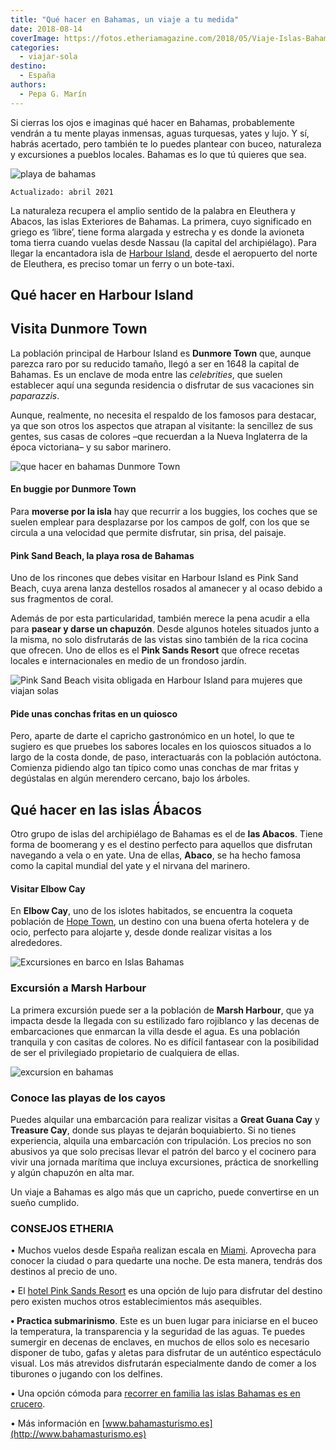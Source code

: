 ```yaml
---
title: "Qué hacer en Bahamas, un viaje a tu medida"
date: 2018-08-14
coverImage: https://fotos.etheriamagazine.com/2018/05/Viaje-Islas-Bahamas-faro-lejos.jpg
categories: 
  - viajar-sola
destino: 
  - España
authors: 
  - Pepa G. Marín
---
```


Si cierras los ojos e imaginas qué hacer en Bahamas, probablemente vendrán a tu mente playas inmensas, aguas turquesas, yates y lujo. Y sí, habrás acertado, pero también te lo puedes plantear con buceo, naturaleza y excursiones a pueblos locales. Bahamas es lo que tú quieres que sea.

![playa de bahamas](https://fotos.etheriamagazine.com/2018/08/viajar-bahamas.jpg "Playa de Bahamas. © Jakob Owens")

```
Actualizado: abril 2021
```

La naturaleza recupera el amplio sentido de la palabra en Eleuthera y Abacos, las islas 
Exteriores de Bahamas. La primera, cuyo significado en griego es ‘libre’, tiene forma 
alargada y estrecha y es donde la avioneta toma tierra cuando vuelas desde Nassau (la 
capital del archipiélago). Para llegar la encantadora isla de [Harbour 
Island](http://www.harbourislandguide.com/), desde el aeropuerto del norte de Eleuthera, 
es preciso tomar un ferry o un bote-taxi. 

## Qué hacer en Harbour Island

## Visita Dunmore Town

La población principal de Harbour Island es **Dunmore Town** que, aunque parezca raro 
por su reducido tamaño, llegó a ser en 1648 la capital de Bahamas. Es un enclave de moda 
entre las _celebrities_, que suelen establecer aquí una segunda residencia o disfrutar 
de sus vacaciones sin _paparazzis_. 

Aunque, realmente, no necesita el respaldo de los famosos para destacar, ya que son 
otros los aspectos que atrapan al visitante: la sencillez de sus gentes, sus casas de 
colores –que recuerdan a la Nueva Inglaterra de la época victoriana– y su sabor 
marinero. 

![que hacer en bahamas Dunmore Town](https://fotos.etheriamagazine.com/2018/05/Viaje-Islas-Bahamas-Boogie.jpg "En Dunmore Town la vida transcurre a la velocidad de los buggies. © Etheria Magazine")

#### En buggie por Dunmore Town

Para **moverse por la isla** hay que recurrir a los buggies, los coches que se suelen 
emplear para desplazarse por los campos de golf, con los que se circula a una velocidad 
que permite disfrutar, sin prisa, del paisaje. 

#### Pink Sand Beach, la playa rosa de Bahamas

Uno de los rincones que debes visitar en Harbour Island es Pink Sand Beach, cuya arena 
lanza destellos rosados al amanecer y al ocaso debido a sus fragmentos de coral. 

Además de por esta particularidad, también merece la pena acudir a ella para **pasear y 
darse un chapuzón**. Desde algunos hoteles situados junto a la misma, no solo 
disfrutarás de las vistas sino también de la rica cocina que ofrecen. Uno de ellos es el 
**Pink Sands Resort** que ofrece recetas locales e internacionales en medio de un 
frondoso jardín. 

![Pink Sand Beach visita obligada en Harbour Island para mujeres que viajan solas](https://fotos.etheriamagazine.com/2018/05/Viaje-Islas-Bahamas.jpg "Pink Sand Beach, en Harbour Island, lanza destellos rosas al amanecer. © Etheria Magazine")

#### Pide unas conchas fritas en un quiosco

Pero, aparte de darte el capricho gastronómico en un hotel, lo que te sugiero es que 
pruebes los sabores locales en los quioscos situados a lo largo de la costa donde, de 
paso, interactuarás con la población autóctona. Comienza pidiendo algo tan típico como 
unas conchas de mar fritas y degústalas en algún merendero cercano, bajo los árboles. 

## Qué hacer en las islas Ábacos

Otro grupo de islas del archipiélago de Bahamas es el de **las Abacos**. Tiene forma de 
boomerang y es el destino perfecto para aquellos que disfrutan navegando a vela o en 
yate. Una de ellas, **Abaco**, se ha hecho famosa como la capital mundial del yate y el 
nirvana del marinero. 

#### Visitar Elbow Cay

En **Elbow Cay**, uno de los islotes habitados, se encuentra la coqueta población de [Hope 
Town](http://www.visithopetown.com), un destino con una buena oferta hotelera y de ocio, 
perfecto para alojarte y, desde donde realizar visitas a los alrededores. 

![Excursiones en barco en Islas Bahamas](https://fotos.etheriamagazine.com/2018/05/Viaje-Islas-Bahamas-barco.jpg "Desde Marsh Harbour se pueden realizar excursiones marítimas a las islas cercanas. ©Etheria Magazine")

### Excursión a Marsh Harbour

La primera excursión puede ser a la población de **Marsh Harbour**, que ya impacta desde 
la llegada con su estilizado faro rojiblanco y las decenas de embarcaciones que enmarcan 
la villa desde el agua. Es una población tranquila y con casitas de colores. No es 
difícil fantasear con la posibilidad de ser el privilegiado propietario de cualquiera de 
ellas. 

![excursion en bahamas](https://fotos.etheriamagazine.com/2018/05/1-Viaje-Islas-Bahamas.jpg "Excursiones marítimas en Bahamas.")

### Conoce las playas de los cayos

Puedes alquilar una embarcación para realizar visitas a **Great Guana Cay** y **Treasure 
Cay**, donde sus playas te dejarán boquiabierto. Si no tienes experiencia, alquila una 
embarcación con tripulación. Los precios no son abusivos ya que solo precisas llevar el 
patrón del barco y el cocinero para vivir una jornada marítima que incluya excursiones, 
práctica de snorkelling y algún chapuzón en alta mar. 

Un viaje a Bahamas es algo más que un capricho, puede convertirse en un sueño cumplido. 

### CONSEJOS ETHERIA

• Muchos vuelos desde España realizan escala en [Miami](https://etheriamagazine.com/2018/05/09/miami-7-planes-para-viajar-en-familia/). 
Aprovecha para conocer la ciudad o para quedarte una noche. De esta manera, tendrás dos 
destinos al precio de uno. 

• El [hotel Pink Sands Resort](http://www.pinksandsresort.com) es una opción de lujo 
para disfrutar del destino pero existen muchos otros establecimientos más asequibles. 

**• Practica submarinismo**. Este es un buen lugar para iniciarse en el buceo la 
temperatura, la transparencia y la seguridad de las aguas. Te puedes sumergir en decenas 
de enclaves, en muchos de ellos solo es necesario disponer de tubo, gafas y aletas para 
disfrutar de un auténtico espectáculo visual. Los más atrevidos disfrutarán 
especialmente dando de comer a los tiburones o jugando con los delfines. 

• Una opción cómoda para [recorrer en familia las islas Bahamas es en 
crucero](https://etheriamagazine.com/2018/05/04/crucero-disney-por-bahamas/). 

• Más información en [www.bahamasturismo.es](http://www.bahamasturismo.es)
